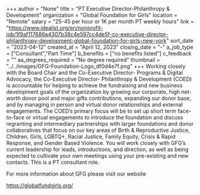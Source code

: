+++
author = "None"
title = "PT Executive Director-Philanthropy & Development"
organization = "Global Foundation for Girls"
location = "Remote"
salary = "25-45 per hour or 1K per month PT weekly hours"
link = "https://www.idealist.org/en/nonprofit-job/1f9af117686a4307b38c4e597cc4de5f-co-executive-director-philanthropy-development-global-foundation-for-girls-new-york"
sort_date = "2023-04-12"
created_at = "April 12, 2023"
closing_date = "-"
a_job_type = ["Consultant","Part Time"]
b_benefits = ["no benefits listed"]
c_feedback = ""
aa_degrees_required = "No degree required"
thumbnail = "../../images/GFG-Foundation-Logo_df0d4e7f.png"
+++
Working closely with the Board Chair and the Co-Executive Director- Programs & Digital Advocacy, the Co-Executive Director- Philanthropy & Development (COED) is accountable for helping to achieve the fundraising and new business development goals of the organization by growing our corporate, high net-worth donor pool and major gifts contributions, expanding our donor base, and by managing in person and virtual donor relationships and external engagements. The COED’s primary focus will be to set up short term face-to-face or virtual engagements to introduce the foundation and discuss regranting and intermediary partnerships with larger foundations and donor collaboratives that focus on our key areas of Birth & Reproductive Justice, Children, Girls, LGBTQ+, Racial Justice, Family Equity, Crisis & Rapid Response, and Gender Based Violence. You will work closely with GFG’s current leadership for leads, introductions, and direction, as well as being expected to cultivate your own meetings using your pre-existing and new contacts. This is a PT consultant role.

For more information about GFG please visit our website 

https://globalfundgirls.org/
